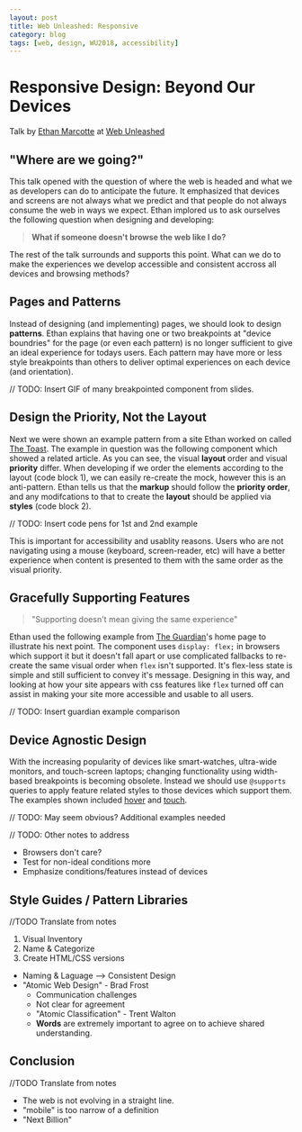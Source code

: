 ```yaml
---
layout: post
title: Web Unleashed: Responsive
category: blog
tags: [web, design, WU2018, accessibility]
---
```


# Responsive Design: Beyond Our Devices

Talk by [Ethan Marcotte](ethanmarcotte.com) at [Web Unleashed](https://fitc.ca/presentation/responsive-design-beyond-our-devices/)

## "Where are we going?"

This talk opened with the question of where the web is headed and what we as developers can do to anticipate the future. It emphasized that devices and screens are not always what we predict and that people do not always consume the web in ways we expect. Ethan implored us to ask ourselves the following question when designing and developing:

> **What if someone doesn't browse the web like I do?**

The rest of the talk surrounds and supports this point. What can we do to make the experiences we develop accessible and consistent accross all devices and browsing methods?

## Pages and Patterns

Instead of designing (and implementing) pages, we should look to design **patterns**. Ethan explains that having one or two breakpoints at "device boundries" for the page (or even each pattern) is no longer sufficient to give an ideal experience for todays users. Each pattern may have more or less style breakpoints than others to deliver optimal experiences on each device (and orientation).

// TODO: Insert GIF of many breakpointed component from slides.

## Design the Priority, Not the Layout

Next we were shown an example pattern from a site Ethan worked on called [The Toast](the-toast.net). The example in question was the following component which showed a related article. As you can see, the visual **layout** order and visual **priority** differ. When developing if we order the elements according to the layout (code block 1), we can easily re-create the mock, however this is an anti-pattern. Ethan tells us that the **markup** should follow the **priority order**, and any modifcations to that to create the **layout** should be applied via **styles** (code block 2).

// TODO: Insert code pens for 1st and 2nd example

This is important for accessibility and usablity reasons. Users who are not navigating using a mouse (keyboard, screen-reader, etc) will have a better experience when content is presented to them with the same order as the visual priority.

## Gracefully Supporting Features

>"Supporting doesn't mean giving the same experience"

Ethan used the following example from [The Guardian](#)'s home page to illustrate his next point. The component uses `display: flex;` in browsers which support it but it doesn't fall apart or use complicated fallbacks to re-create the same visual order when `flex` isn't supported. It's flex-less state is simple and still sufficient to convey it's message. Designing in this way, and looking at how your site appears with css features like `flex` turned off can assist in making your site more accessible and usable to all users.

// TODO: Insert guardian example comparison

## Device Agnostic Design

With the increasing popularity of devices like smart-watches, ultra-wide monitors, and touch-screen laptops; changing functionality using width-based breakpoints is becoming obsolete. Instead we should use `@supports` queries to apply feature related styles to those devices which support them. The examples shown included [hover]() and [touch]().

// TODO: May seem obvious? Additional examples needed

// TODO: Other notes to address
* Browsers don't care?
* Test for non-ideal conditions more
* Emphasize conditions/features instead of devices

## Style Guides / Pattern Libraries

//TODO Translate from notes
1. Visual Inventory
2. Name & Categorize
3. Create HTML/CSS versions

* Naming & Laguage --> Consistent Design
* "Atomic Web Design" - Brad Frost
	* Communication challenges
	* Not clear for agreement
	* "Atomic Classification" - Trent Walton
	* **Words** are extremely important to agree on to achieve shared understanding.

## Conclusion

//TODO Translate from notes
* The web is not evolving in a straight line.
* "mobile" is too narrow of a definition
* "Next Billion"
